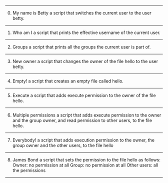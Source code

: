 ----------------------------------------
0. My name is Betty
   a script that switches the current user to the user betty.
----------------------------------------
1. Who am I
    a script that prints the effective username of the current user.
----------------------------------------
2. Groups
    a script that prints all the groups the current user is part of.
----------------------------------------
3. New owner
   a script that changes the owner of the file hello to the user betty.
----------------------------------------
4. Empty!
    a script that creates an empty file called hello.
---------------------------------------
5. Execute
   a script that adds execute permission to the owner of the file hello.
---------------------------------------
6. Multiple permissions
   a script that adds execute permission to the owner and the group owner, and read permission to other users, to the file hello.
---------------------------------------
7. Everybody!
    a script that adds execution permission to the owner, the group owner and the other users, to the file hello
---------------------------------------
8. James Bond
   a script that sets the permission to the file hello as follows:
     Owner: no permission at all
     Group: no permission at all
     Other users: all the permissions
---------------------------------------